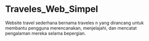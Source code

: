 # Traveles_Web_Simpel
Website travel sederhana bernama traveles n yang dirancang untuk membantu pengguna merencanakan, menjelajahi, dan mencatat pengalaman mereka selama bepergian. 
